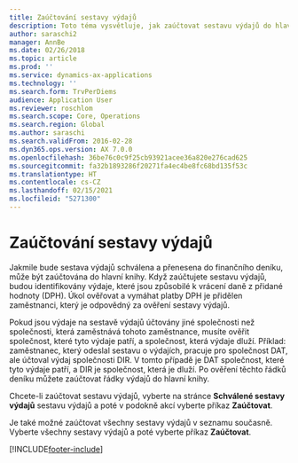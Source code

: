 ```yaml
---
title: Zaúčtování sestavy výdajů
description: Toto téma vysvětluje, jak zaúčtovat sestavu výdajů do hlavní knihy.
author: saraschi2
manager: AnnBe
ms.date: 02/26/2018
ms.topic: article
ms.prod: ''
ms.service: dynamics-ax-applications
ms.technology: ''
ms.search.form: TrvPerDiems
audience: Application User
ms.reviewer: roschlom
ms.search.scope: Core, Operations
ms.search.region: Global
ms.author: saraschi
ms.search.validFrom: 2016-02-28
ms.dyn365.ops.version: AX 7.0.0
ms.openlocfilehash: 36be76c0c9f25cb93921acee36a820e276cad625
ms.sourcegitcommit: fa32b1893286f20271fa4ec4be8fc68bd135f53c
ms.translationtype: HT
ms.contentlocale: cs-CZ
ms.lasthandoff: 02/15/2021
ms.locfileid: "5271300"
---
```

# <a name="post-an-expense-report"></a>Zaúčtování sestavy výdajů

Jakmile bude sestava výdajů schválena a přenesena do finančního deníku, může být zaúčtována do hlavní knihy. Když zaúčtujete sestavu výdajů, budou identifikovány výdaje, které jsou způsobilé k vrácení daně z přidané hodnoty (DPH). Úkol ověřovat a vymáhat platby DPH je přidělen zaměstnanci, který je odpovědný za ověření sestavy výdajů.

Pokud jsou výdaje na sestavě výdajů účtovány jiné společnosti než společnosti, která zaměstnává tohoto zaměstnance, musíte ověřit společnost, které tyto výdaje patří, a společnost, která výdaje dluží. Příklad: zaměstnanec, který odeslal sestavu o výdajích, pracuje pro společnost DAT, ale účtoval výdaj společnosti DIR. V tomto případě je DAT společnost, které tyto výdaje patří, a DIR je společnost, která je dluží. Po ověření těchto řádků deníku můžete zaúčtovat řádky výdajů do hlavní knihy.

Chcete-li zaúčtovat sestavu výdajů, vyberte na stránce **Schválené sestavy výdajů** sestavu výdajů a poté v podokně akcí vyberte příkaz **Zaúčtovat**.

Je také možné zaúčtovat všechny sestavy výdajů v seznamu současně. Vyberte všechny sestavy výdajů a poté vyberte příkaz **Zaúčtovat**.


[!INCLUDE[footer-include](../includes/footer-banner.md)]